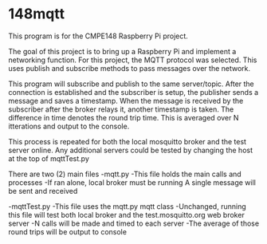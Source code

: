 # 148mqtt

This program is for the CMPE148 Raspberry Pi project. 

The goal of this project is to bring up a Raspberry Pi and implement a networking function.
For this project, the MQTT protocol was selected. This uses publish and subscribe methods to pass messages over the network. 

This program will subscribe and publish to the same server/topic. After the connection is established and the subscriber is setup, the publisher sends a message and saves a timestamp. When the message is received by the subscriber after the broker relays it, another timestamp is taken. The difference in time denotes the round trip time. This is averaged over N itterations and output to the console.

This process is repeated for both the local mosquitto broker and the test server online. Any additional servers could be tested by changing the host at the top of mqttTest.py


There are two (2) main files 
-mqtt.py 
	-This file holds the main calls and processes
	-If ran alone, local broker must be running
		A single message will be sent and received

-mqttTest.py
	-This file uses the mqtt.py mqtt class
	-Unchanged, running this file will test both local broker and the 
		test.mosquitto.org web broker server
	-N calls will be made and timed to each server
	-The average of those round trips will be output to console






